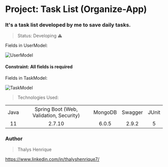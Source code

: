 # Project: Task List (Organize-App)

### It's a task list developed by me to save daily tasks.

> Status: Developing ⚠️

Fields in UserModel:

![UserModel](https://github.com/thalyshenrique7/thalyshenrique7/assets/100730757/6310dadb-6801-4f53-a40f-f9abf7c2d6d8)

#### Constraint: All fields is required

Fields in TaskModel:

![TaskModel](https://github.com/thalyshenrique7/thalyshenrique7/assets/100730757/488779f1-4d34-4b04-b752-5e1aeb08b612)

> Technologies Used:

<table>
<tr align="center">
<td>Java</td>
<td>Spring Boot (Web, Validation, Security)</td>
<td>MongoDB</td>
<td>Swagger</td>
<td>JUnit</td>
</tr>

<tr align="center">
<td>11</td>
<td>2.7.10</td>
<td>6.0.5</td>
<td>2.9.2</td>
<td>5</td>
</tr>
</table>

### Author
> Thalys Henrique

https://www.linkedin.com/in/thalyshenrique7/
